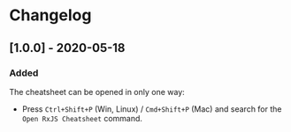 # Changelog

## [1.0.0] - 2020-05-18

### Added

The cheatsheet can be opened in only one way:

* Press `Ctrl+Shift+P` (Win, Linux) / `Cmd+Shift+P` (Mac) and search for the `Open RxJS Cheatsheet` command.
